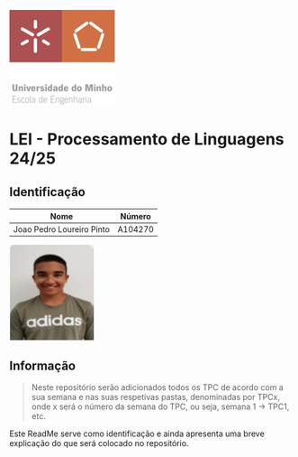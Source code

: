 ![alt text](uminho.png) 

# LEI - Processamento de Linguagens 24/25
 


## Identificação 
| Nome                             | Número  |
|----------------------------------|---------|
| Joao Pedro Loureiro Pinto        | A104270 |

![alt text](fotoCara.png)


## Informação
> Neste repositório serão adicionados todos os
> TPC de acordo com a sua semana e nas suas 
> respetivas pastas, denominadas por TPCx,
> onde x será o número da semana do TPC, ou seja,
> semana 1 -> TPC1, etc.




Este ReadMe serve como identificação e ainda apresenta uma breve explicação
do que será colocado no repositório.
